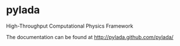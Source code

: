 pylada
======

High-Throughput Computational Physics Framework

The documentation can be found at http://pylada.github.com/pylada/
